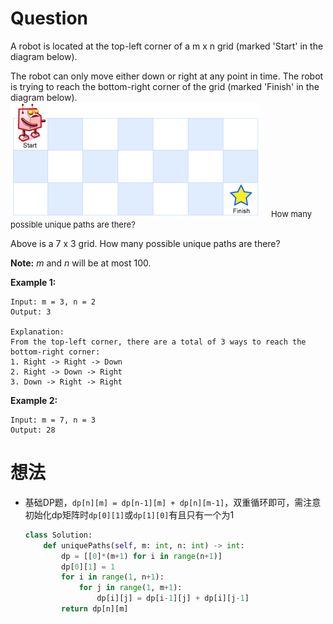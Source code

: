 # Question
A robot is located at the top-left corner of a m x n grid (marked 'Start' in the diagram below).

The robot can only move either down or right at any point in time. The robot is trying to reach the bottom-right corner of the grid (marked 'Finish' in the diagram below).
![avatar](robot_maze.png)
<font size='2'>&emsp;How many possible unique paths are there?</font>


Above is a 7 x 3 grid. How many possible unique paths are there?

**Note:** *m* and *n* will be at most 100.

**Example 1:**

    Input: m = 3, n = 2
    Output: 3
    
    Explanation:
    From the top-left corner, there are a total of 3 ways to reach the bottom-right corner:
    1. Right -> Right -> Down
    2. Right -> Down -> Right
    3. Down -> Right -> Right

**Example 2:**

    Input: m = 7, n = 3
    Output: 28

# 想法
* 基础DP题，`dp[n][m] = dp[n-1][m] + dp[n][m-1]`，双重循环即可，需注意初始化dp矩阵时`dp[0][1]`或`dp[1][0]`有且只有一个为1
    
    ```python
    class Solution:
        def uniquePaths(self, m: int, n: int) -> int:
            dp = [[0]*(m+1) for i in range(n+1)]
            dp[0][1] = 1
            for i in range(1, n+1):
                for j in range(1, m+1):
                    dp[i][j] = dp[i-1][j] + dp[i][j-1]
            return dp[n][m]
    ```